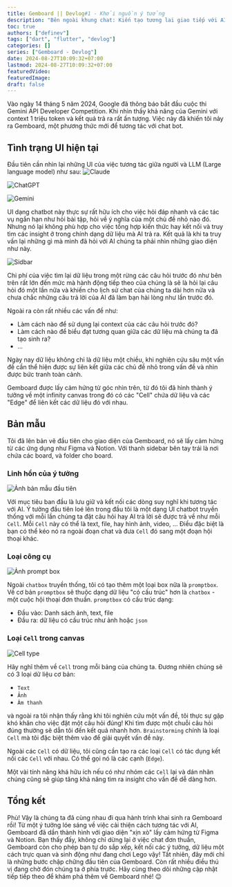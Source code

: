 ```yaml
---
title: Gemboard || Devlog#1 - Khởi nguồn ý tưởng
description: "Bên ngoài khung chat: Kiến tạo tương lai giao tiếp với AI (cùng Gemboard)"
toc: true
authors: ["definev"]
tags: ["dart", "flutter", "devlog"]
categories: []
series: ["Gemboard - Devlog"]
date: 2024-08-27T10:09:32+07:00
lastmod: 2024-08-27T10:09:32+07:00
featuredVideo:
featuredImage:
draft: false
---
```


Vào ngày 14 tháng 5 năm 2024, Google đã thông báo bắt đầu cuộc thi Gemini API Developer Competition.
Khi nhìn thấy khả năng của Gemini với context 1 triệu token và kết quả trả ra rất ấn tượng.
Việc này đã khiến tôi nảy ra Gemboard, một phương thức mới để tương tác với chat bot.

## Tình trạng UI hiện tại

Đầu tiên cần nhìn lại những UI của việc tương tác giữa người và LLM (Large language model) như sau:
![Claude](images/claude_chat.png)

![ChatGPT](images/chatgpt_chat.png)

![Gemini](images/gemini_chat.png)

UI dạng chatbot này thực sự rất hữu ích cho việc hỏi đáp nhanh và các tác vụ ngắn hạn như hỏi bài tập, hỏi về ý nghĩa của một chủ đề nhỏ nào đó. Nhưng nó lại không phù hợp cho việc tổng hợp kiến thức hay kết nối và truy tìm các insight ở trong chính dạng dữ liệu mà AI trả ra. Kết quả là khi ta truy vấn lại những gì mà mình đã hỏi với AI chúng ta phải nhìn những giao diện như này.

![Sidbar](images/sidebar.png)

Chi phí của việc tìm lại dữ liệu trong một rừng các câu hỏi trước đó như bên trên rất lớn đến mức mà hành động tiếp theo của chúng là sẽ là hỏi lại câu hỏi đó một lần nữa và khiến cho lịch sử chat của chúng ta dài hơn nữa và chưa chắc những câu trả lời của AI đã làm bạn hài lòng như lần trước đó.

Ngoài ra còn rất nhiều các vấn đề như:
- Làm cách nào để sử dụng lại context của các câu hỏi trước đó?
- Làm cách nào để biểu đạt tương quan giữa các dữ liệu mà chúng ta đã tạo sinh ra?
- ...

Ngày nay dữ liệu không chỉ là dữ liệu một chiều, khi nghiên cứu sâu một vấn đề cần thể hiện được sự liên kết giữa các chủ đề nhỏ trong vấn đề và nhìn được bức tranh toàn cảnh.

Gemboard được lấy cảm hứng từ góc nhìn trên, từ đó tôi đã hình thành ý tưởng về một infinity canvas trong đó có các "Cell" chứa dữ liệu và các "Edge" để liên kết các dữ liệu đó với nhau.

## Bản mẫu

Tôi đã lên bản vẽ đầu tiên cho giao diện của Gemboard, nó sẽ lấy cảm hứng từ các ứng dụng như Figma và Notion. Với thanh sidebar bên tay trái là nơi chứa các board, và folder cho board. 

### Linh hồn của ý tưởng

![Ảnh bản mẫu đầu tiên](images/gemini_competition.png)

Với mục tiêu ban đầu là lưu giữ và kết nối các dòng suy nghĩ khi tương tác với AI. Ý tưởng đầu tiên loé lên trong đầu tôi là một dạng UI chatbot truyền thống với mỗi lần chúng ta đặt câu hỏi hay AI trả lời sẽ được trả về như mỗi `Cell`. Mỗi `Cell` này có thể là text, file, hay hình ảnh, video, ... Điều đặc biệt là bạn có thể kéo nó ra ngoài đoạn chat và đưa `Cell` đó sang một đoạn hội thoại khác. 

### Loại công cụ

![Ảnh prompt box](images/prompt_box.png)

Ngoài `chatbox` truyền thống, tôi có tạo thêm một loại box nữa là `promptbox`. Về cơ bản `promptbox` sẽ thuộc dạng dữ liệu "có cấu trúc" hơn là `chatbox` - một cuộc hội thoại đơn thuần. `promptbox` có cấu trúc dạng:
- Đầu vào: Danh sách ảnh, text, file
- Đầu ra: dữ liệu có cấu trúc như ảnh hoặc `json` 

### Loại `Cell` trong canvas

![Cell type](images/cell_type.png)

Hãy nghĩ thêm về `Cell` trong mỗi bảng của chúng ta. Đương nhiên chúng sẽ có 3 loại dữ liệu cơ bản:
- `Text`
- `Ảnh`
- `Âm thanh`

và ngoài ra tôi nhận thấy rằng khi tôi nghiên cứu một vấn đề, tôi thực sự gặp khó khăn cho việc đặt một câu hỏi đúng! Khi tìm được một chuỗi câu hỏi đúng thường sẽ dẫn tôi đến kết quả nhanh hơn. `Brainstorming` chính là loại `Cell` mà tôi đặc biệt thêm vào để giải quyết vấn đề này.

Ngoài các `Cell` có dữ liệu, tôi cũng cần tạo ra các loại `Cell` có tác dụng kết nối các `Cell` với nhau. Có thể gọi nó là các cạnh (`Edge`). 

Một vài tính năng khá hữu ích nếu có như nhóm các `Cell` lại và dán nhãn chúng cũng sẽ giúp tăng khả năng tìm ra insight cho vấn đề dễ dàng hơn.

## Tổng kết

Phù! Vậy là chúng ta đã cùng nhau đi qua hành trình khai sinh ra Gemboard rồi! Từ một ý tưởng lóe sáng về việc cải thiện cách tương tác với AI, Gemboard đã dần thành hình với giao diện "xịn xò" lấy cảm hứng từ Figma và Notion.
Bạn thấy đấy, không chỉ dừng lại ở việc chat đơn thuần, Gemboard còn cho phép bạn tự do sắp xếp, kết nối các ý tưởng, dữ liệu một cách trực quan và sinh động như đang chơi Lego vậy!
Tất nhiên, đây mới chỉ là những bước chập chững đầu tiên của Gemboard. Còn rất nhiều điều thú vị đang chờ đón chúng ta ở phía trước. Hãy cùng theo dõi những cập nhật tiếp tiếp theo để khám phá thêm về Gemboard nhé! 😉